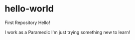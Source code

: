# hello-world
First Repository
Hello!

I work as a Paramedic
I'm just trying something new to learn!
